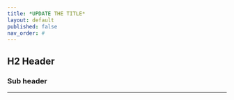 ```yaml
---
title: *UPDATE THE TITLE*
layout: default
published: false
nav_order: #
---
```

## H2 Header

### Sub header
---


